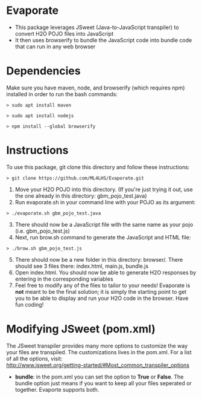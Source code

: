 # Evaporate
<ul>
<li>This package leverages JSweet (Java-to-JavaScript transpiler) to convert H2O POJO files into JavaScript </li>
<li>It then uses browserify to bundle the JavaScript code into bundle code that can run in any web browser</li>
</ul>

# Dependencies
Make sure you have maven, node, and browserify (which requires npm) installed in order to run the bash commands: 
```
> sudo apt install maven
```
```
> sudo apt install nodejs
```
```
> npm install --global browserify
```
# Instructions
To use this package, git clone this directory and follow these instructions: </br>
```
> git clone https://github.com/ML4LHS/Evaporate.git
```
1. Move your H2O POJO into this directory. (If you're just trying it out, use the one already in this directory: gbm_pojo_test.java)
2. Run evaporate.sh in your command line with your POJO as its argument: 
```
> ./evaporate.sh gbm_pojo_test.java
```
3. There should now be a JavaScript file with the same name as your pojo (i.e. gbm_pojo_test.js)
4. Next, run brow.sh command to generate the JavaScript and HTML file:
```
> ./brow.sh gbm_pojo_test.js
```
5. There should now be a new folder in this directory: browser/. There should see 3 files there: index.html, main.js, bundle.js
6. Open index.html. You should now be able to generate H2O responses by entering in the corresponding variables
7. Feel free to modify any of the files to tailor to your needs! Evaporate is <strong>not</strong> meant to be the final solution; it is simply the starting point to get you to be able to display and run your H2O code in the browser. Have fun coding!

# Modifying JSweet (pom.xml)
The JSweet transpiler provides many more options to customize the way your files are transpiled. The customizations lives in the pom.xml. For a list of all the options, visit: </br>
http://www.jsweet.org/getting-started/#Most_common_transpiler_options
<ul>
<li><strong>bundle</strong>: in the pom.xml you can set the <bundle></bundle> option to <strong>True</strong> or <strong>False</strong>. The bundle option just means if you want to keep all your files seperated or together. Evaporte supports both.
</ul>
